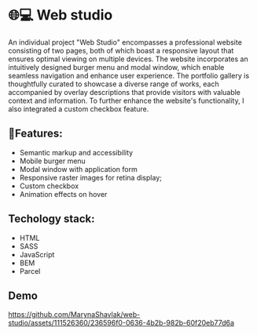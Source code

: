 # 🌐💻 Web studio
An individual project "Web Studio" encompasses a professional website consisting of two pages, both of which boast a responsive layout that ensures optimal viewing on multiple devices. The website incorporates an intuitively designed burger menu and modal window, which enable seamless navigation and enhance user experience. The portfolio gallery is thoughtfully curated to showcase a diverse range of works, each accompanied by overlay descriptions that provide visitors with valuable context and information. To further enhance the website's functionality, I also integrated a custom checkbox feature.

## 📝Features: 
- Semantic markup and accessibility
- Mobile burger menu
- Modal window with application form
- Responsive raster images for retina display; 
- Custom checkbox
- Animation effects on hover

## Techology stack: 
- HTML
- SASS
- JavaScript
- BEM
- Parcel

 ## Demo
https://github.com/MarynaShavlak/web-studio/assets/111526360/236596f0-0636-4b2b-982b-60f20eb77d6a




  

